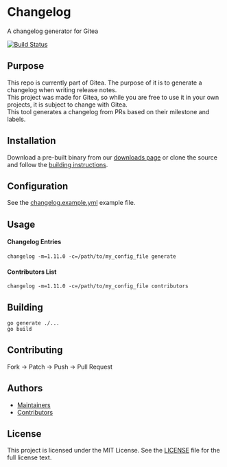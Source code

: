 # Changelog
A changelog generator for Gitea

[![Build Status](https://drone.gitea.com/api/badges/gitea/changelog/status.svg)](https://drone.gitea.com/gitea/changelog)

## Purpose

This repo is currently part of Gitea. The purpose of it is to generate a changelog when writing release notes.  
This project was made for Gitea, so while you are free to use it in your own projects, it is subject to change with Gitea.  
This tool generates a changelog from PRs based on their milestone and labels.

## Installation

Download a pre-built binary from our [downloads page](https://dl.gitea.io/changelog-tool/) or clone the source and follow the [building instructions](#building).

## Configuration

See the [changelog.example.yml](changelog.example.yml) example file.

## Usage

#### Changelog Entries
```
changelog -m=1.11.0 -c=/path/to/my_config_file generate
```

#### Contributors List
```
changelog -m=1.11.0 -c=/path/to/my_config_file contributors
```

## Building
```
go generate ./...
go build
```

## Contributing

Fork -> Patch -> Push -> Pull Request

## Authors

* [Maintainers](https://gitea.com/org/gitea/members)
* [Contributors](https://gitea.com/gitea/changelog/commits/branch/master)<!-- FIXME when contributors page works -->

## License

This project is licensed under the MIT License. See the [LICENSE](LICENSE) file for the full license text.
